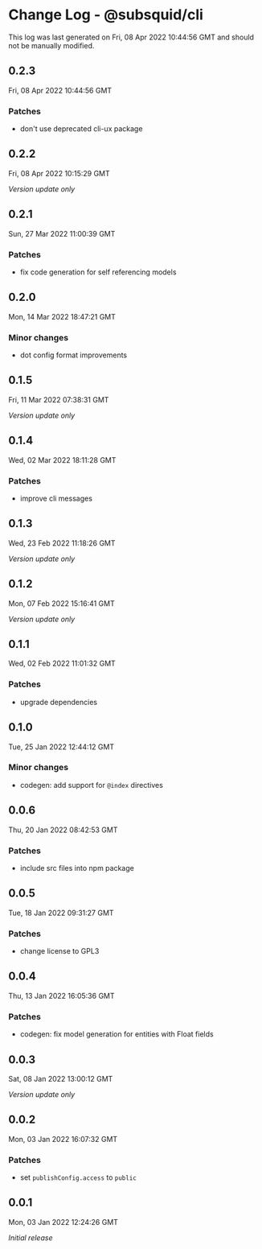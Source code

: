 # Change Log - @subsquid/cli

This log was last generated on Fri, 08 Apr 2022 10:44:56 GMT and should not be manually modified.

## 0.2.3
Fri, 08 Apr 2022 10:44:56 GMT

### Patches

- don't use deprecated cli-ux package

## 0.2.2
Fri, 08 Apr 2022 10:15:29 GMT

_Version update only_

## 0.2.1
Sun, 27 Mar 2022 11:00:39 GMT

### Patches

- fix code generation for self referencing models

## 0.2.0
Mon, 14 Mar 2022 18:47:21 GMT

### Minor changes

- dot config format improvements

## 0.1.5
Fri, 11 Mar 2022 07:38:31 GMT

_Version update only_

## 0.1.4
Wed, 02 Mar 2022 18:11:28 GMT

### Patches

- improve cli messages

## 0.1.3
Wed, 23 Feb 2022 11:18:26 GMT

_Version update only_

## 0.1.2
Mon, 07 Feb 2022 15:16:41 GMT

_Version update only_

## 0.1.1
Wed, 02 Feb 2022 11:01:32 GMT

### Patches

- upgrade dependencies

## 0.1.0
Tue, 25 Jan 2022 12:44:12 GMT

### Minor changes

- codegen: add support for `@index` directives

## 0.0.6
Thu, 20 Jan 2022 08:42:53 GMT

### Patches

- include src files into npm package

## 0.0.5
Tue, 18 Jan 2022 09:31:27 GMT

### Patches

- change license to GPL3

## 0.0.4
Thu, 13 Jan 2022 16:05:36 GMT

### Patches

- codegen: fix model generation for entities with Float fields

## 0.0.3
Sat, 08 Jan 2022 13:00:12 GMT

_Version update only_

## 0.0.2
Mon, 03 Jan 2022 16:07:32 GMT

### Patches

- set `publishConfig.access` to `public`

## 0.0.1
Mon, 03 Jan 2022 12:24:26 GMT

_Initial release_

